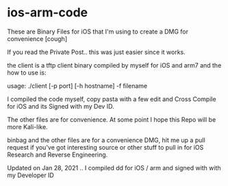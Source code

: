 # ios-arm-code

These are Binary Files for iOS that I'm using to create a DMG for convenience [cough]

If you read the Private Post.. this was just easier since it works.

the client is a tftp client binary compiled by myself for iOS and arm7 and the how to use is:

usage: ./client [-p port] [-h hostname] -f filename

I compiled the code myself, copy pasta with a few edit and Cross Compile for iOS and its Signed with my Dev ID.

The other files are for convenience. At some point I hope this Repo will be more Kali-like.

binbag and the other files are for a convenience DMG, hit me up a pull request if you've got interesting source or other stuff to pull in for iOS Research and Reverse Engineering.

Updated on Jan 28, 2021 .. I compiled dd for iOS / arm and signed with with my Developer ID










